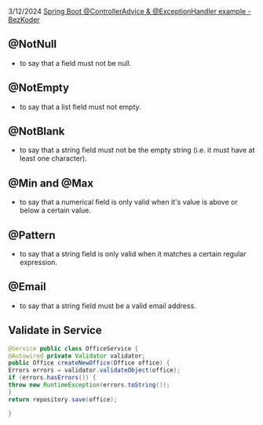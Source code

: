 3/12/2024
[Spring Boot @ControllerAdvice & @ExceptionHandler example - BezKoder](https://www.bezkoder.com/spring-boot-controlleradvice-exceptionhandler/)

## @NotNull
-  to say that a field must not be null.
## @NotEmpty
-  to say that a list field must not empty.
## @NotBlank
-  to say that a string field must not be the empty string (i.e. it must have at least one character).
## @Min and @Max
- to say that a numerical field is only valid when it's value is above or below a certain value.
## @Pattern
-  to say that a string field is only valid when it matches a certain regular expression.
## @Email
-  to say that a string field must be a valid email address.

## Validate in Service
```java
@Service public class OfficeService {
@Autowired private Validator validator; 
public Office createNewOffice(Office office) {
Errors errors = validator.validateObject(office); 
if (errors.hasErrors()) { 
throw new RuntimeException(errors.toString()); 
} 
return repository.save(office); 

}
```